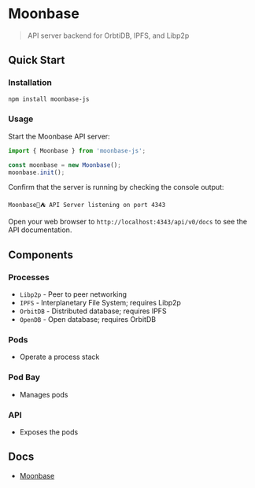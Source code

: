# Moonbase

> API server backend for OrbtiDB, IPFS, and Libp2p

## Quick Start

### Installation

```bash
npm install moonbase-js
```

### Usage

Start the Moonbase API server:
```typescript
import { Moonbase } from 'moonbase-js';

const moonbase = new Moonbase();
moonbase.init();
```

Confirm that the server is running by checking the console output:
```text
Moonbase🌙⛺️ API Server listening on port 4343
```

Open your web browser to `http://localhost:4343/api/v0/docs` to see the API documentation.



## Components

### Processes
- `Libp2p` - Peer to peer networking
- `IPFS` - Interplanetary File System; requires Libp2p
- `OrbitDB` - Distributed database; requires IPFS
- `OpenDB` - Open database; requires OrbitDB

### Pods
- Operate a process stack

### Pod Bay
- Manages pods

### API
- Exposes the pods

## Docs
- [Moonbase](https://docs.d3conomy.com/modules/Moonbase.html)